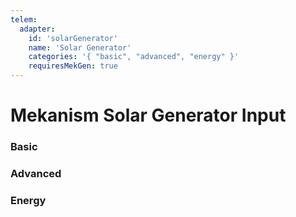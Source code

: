 ```yaml
---
telem:
  adapter:
    id: 'solarGenerator'
    name: 'Solar Generator'
    categories: '{ "basic", "advanced", "energy" }'
    requiresMekGen: true
---
```


<script setup>
  import { data as metrics } from './common/metrics.data.ts'
</script>

# Mekanism Solar Generator Input <RepoLink path="lib/input/mekanism/SolarGeneratorInputAdapter.lua" />

<!--@include: ./common/preamble.md -->

### Basic

<MetricTable
  prefix="meksolargen:"
  :metrics="[
    { name: 'sees_sun', value: '0 or 1' },
    ...metrics.genericMachine.basic,
    ...metrics.generator.basic
  ]"
/>

### Advanced

<MetricTable
  prefix="meksolargen:"
  :metrics="[
    ...metrics.genericMachine.advanced
  ]"
/>

### Energy

<MetricTable
  prefix="meksolargen:"
  :metrics="[
    ...metrics.genericMachine.energy,
    ...metrics.generator.energy
  ]"
/>